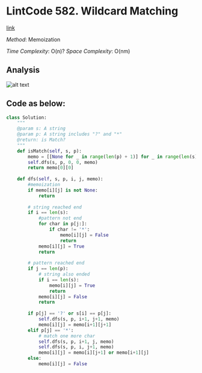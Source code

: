 # LintCode 582. Wildcard Matching
[link](https://www.lintcode.com/problem/wildcard-matching/description)

*Method*: Memoization

*Time Complexity*: O(n)?
*Space Complexity*: O(nm)

## Analysis
![alt text](https://github.com/Amory0709/Data-Structure-and-Algorithm/blob/master/wildcardMatching.jpeg)

## Code as below:
```python
class Solution:
    """
    @param s: A string 
    @param p: A string includes "?" and "*"
    @return: is Match?
    """
    def isMatch(self, s, p):
        memo = [[None for _ in range(len(p) + 1)] for _ in range(len(s) + 1)]
        self.dfs(s, p, 0, 0, memo)
        return memo[0][0]
        
    def dfs(self, s, p, i, j, memo):
        #memoization
        if memo[i][j] is not None:
            return
            
        # string reached end
        if i == len(s):
            #pattern not end
            for char in p[j:]:
                if char != '*':
                    memo[i][j] = False
                    return
            memo[i][j] = True
            return
        
        # pattern reached end
        if j == len(p):
            # string also ended
            if i == len(s):
                memo[i][j] = True
                return
            memo[i][j] = False
            return
        
        if p[j] == '?' or s[i] == p[j]:
            self.dfs(s, p, i+1, j+1, memo)
            memo[i][j] = memo[i+1][j+1]
        elif p[j] == '*':
            # match one more char
            self.dfs(s, p, i+1, j, memo)
            self.dfs(s, p, i, j+1, memo)
            memo[i][j] = memo[i][j+1] or memo[i+1][j]
        else:
            memo[i][j] = False
```
